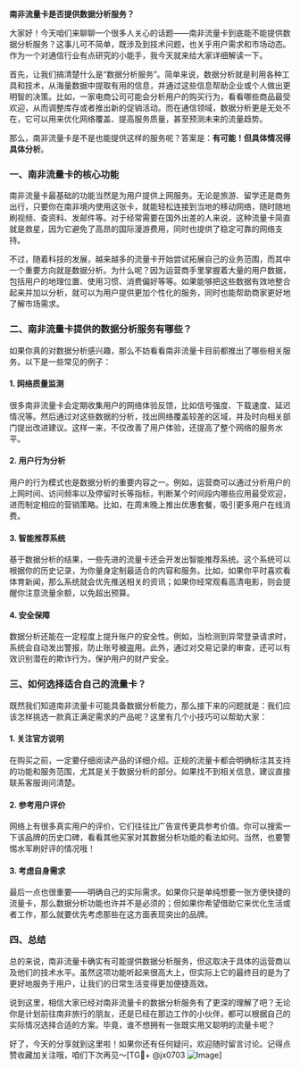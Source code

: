 **南非流量卡是否提供数据分析服务？**

大家好！今天咱们来聊聊一个很多人关心的话题——南非流量卡到底能不能提供数据分析服务？这事儿可不简单，既涉及到技术问题，也关乎用户需求和市场动态。作为一个对通信行业有点研究的小能手，我今天就来给大家详细解读一下。

首先，让我们搞清楚什么是“数据分析服务”。简单来说，数据分析就是利用各种工具和技术，从海量数据中提取有用的信息，并通过这些信息帮助企业或个人做出更明智的决策。比如，一家电商公司可能会分析用户的购买行为，看看哪些商品最受欢迎，从而调整库存或者推出新的促销活动。而在通信领域，数据分析更是无处不在，它可以用来优化网络覆盖、提高服务质量，甚至预测未来的流量趋势。

那么，南非流量卡是不是也能提供这样的服务呢？答案是：**有可能！但具体情况得具体分析**。

### 一、南非流量卡的核心功能

南非流量卡最基础的功能当然是为用户提供上网服务。无论是旅游、留学还是商务出行，只要你在南非境内使用这张卡，就能轻松连接到当地的移动网络，随时随地刷视频、查资料、发邮件等。对于经常需要在国外出差的人来说，这种流量卡简直就是救星，因为它避免了高昂的国际漫游费用，同时也提供了稳定可靠的网络支持。

不过，随着科技的发展，越来越多的流量卡开始尝试拓展自己的业务范围，而其中一个重要方向就是数据分析。为什么呢？因为运营商手里掌握着大量的用户数据，包括用户的地理位置、使用习惯、消费偏好等等。如果能够把这些数据有效地整合起来并加以分析，就可以为用户提供更加个性化的服务，同时也能帮助商家更好地了解市场需求。

### 二、南非流量卡提供的数据分析服务有哪些？

如果你真的对数据分析感兴趣，那么不妨看看南非流量卡目前都推出了哪些相关服务。以下是一些常见的例子：

#### 1. **网络质量监测**
   很多南非流量卡会定期收集用户的网络体验反馈，比如信号强度、下载速度、延迟情况等。然后通过对这些数据的分析，找出网络覆盖较差的区域，并及时向相关部门提出改进建议。这样一来，不仅改善了用户体验，还提高了整个网络的服务水平。

#### 2. **用户行为分析**
   用户的行为模式也是数据分析的重要内容之一。例如，运营商可以通过分析用户的上网时间、访问频率以及停留时长等指标，判断某个时间段内哪些应用最受欢迎，进而制定相应的营销策略。比如，在周末晚上推出优惠套餐，吸引更多用户在线消费。

#### 3. **智能推荐系统**
   基于数据分析的结果，一些先进的流量卡还会开发出智能推荐系统。这个系统可以根据你的历史记录，为你量身定制最适合的内容和服务。比如，如果你平时喜欢看体育新闻，那么系统就会优先推送相关的资讯；如果你经常观看高清电影，则会提醒你注意流量余额，以免超出预算。

#### 4. **安全保障**
   数据分析还能在一定程度上提升账户的安全性。例如，当检测到异常登录请求时，系统会自动发出警报，防止账号被盗用。此外，通过对交易记录的审查，还可以有效识别潜在的欺诈行为，保护用户的财产安全。

### 三、如何选择适合自己的流量卡？

既然我们知道南非流量卡可能具备数据分析能力，那么接下来的问题就是：我们应该怎样挑选一款真正满足需求的产品呢？这里有几个小技巧可以帮助大家：

#### 1. 关注官方说明
   在购买之前，一定要仔细阅读产品的详细介绍。正规的流量卡都会明确标注其支持的功能和服务范围，尤其是关于数据分析的部分。如果找不到相关信息，建议直接联系客服询问清楚。

#### 2. 参考用户评价
   网络上有很多真实用户的评价，它们往往比广告宣传更具参考价值。你可以搜索一下该品牌的历史口碑，看看其他买家对其数据分析功能的看法如何。当然，也要警惕水军刷好评的情况哦！

#### 3. 考虑自身需求
   最后一点也很重要——明确自己的实际需求。如果你只是单纯想要一张方便快捷的流量卡，那么数据分析功能也许并不是必须的；但如果你希望借助它来优化生活或者工作，那么就要优先考虑那些在这方面表现突出的品牌。

### 四、总结

总的来说，南非流量卡确实有可能提供数据分析服务，但这取决于具体的运营商以及他们的技术水平。虽然这项功能听起来很高大上，但实际上它的最终目的是为了更好地服务于用户，让我们的日常生活变得更加便捷高效。

说到这里，相信大家已经对南非流量卡的数据分析服务有了更深的理解了吧？无论你是计划前往南非旅行的朋友，还是已经在那边工作的小伙伴，都可以根据自己的实际情况选择合适的方案。毕竟，谁不想拥有一张既实用又聪明的流量卡呢？

好了，今天的分享就到这里啦！如果你还有任何疑问，欢迎随时留言讨论。记得点赞收藏加关注哦，咱们下次再见～[TG💪+ @jx0703 ![Image](https://github.com/user-attachments/assets/dbca1d08-cadb-493c-b0ec-ad6f7a83f270)]